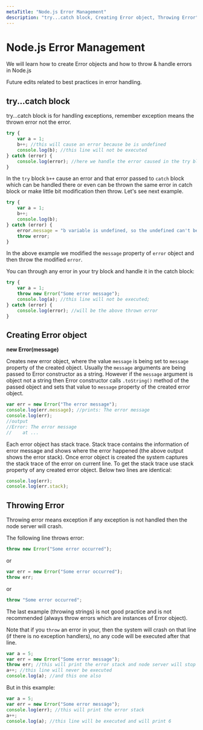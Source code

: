```yaml
---
metaTitle: "Node.js Error Management"
description: "try...catch block, Creating Error object, Throwing Error"
---
```


# Node.js Error Management


We will learn how to create Error objects and how to throw & handle errors in Node.js

Future edits related to best practices in error handling.



## try...catch block


try...catch block is for handling exceptions, remember exception means the thrown error not the error.

```js
try {
    var a = 1;
    b++; //this will cause an error because be is undefined
    console.log(b); //this line will not be executed
} catch (error) {
    console.log(error); //here we handle the error caused in the try block
}

```

In the `try` block `b++` cause an error and that error passed to `catch` block which can be handled there or even can be thrown the same error in catch block or make little bit modification then throw. Let's see next example.

```js
try {
    var a = 1;
    b++;
    console.log(b);
} catch (error) {
    error.message = "b variable is undefined, so the undefined can't be incremented"
    throw error;
}

```

In the above example we modified the `message` property of `error` object and then throw the modified `error`.

You can through any error in your try block and handle it in the catch block:

```js
try {
    var a = 1;
    throw new Error("Some error message");
    console.log(a); //this line will not be executed;
} catch (error) {
    console.log(error); //will be the above thrown error 
}

```



## Creating Error object


**new Error(message)**

Creates new error object, where the value `message` is being set to `message` property of the created object. Usually the `message` arguments are being passed to Error constructor as a string. However if the `message` argument is object not a string then Error constructor calls `.toString()` method of the passed object and sets that value to `message` property of the created error object.

```js
var err = new Error("The error message");
console.log(err.message); //prints: The error message
console.log(err);
//output
//Error: The error message
//    at ... 

```

Each error object has stack trace. Stack trace contains the information of error message and shows where the error happened (the above output shows the error stack). Once error object is created the system captures the stack trace of the error on current line. To get the stack trace use stack property of any created error object. Below two lines are identical:

```js
console.log(err);
console.log(err.stack);

```



## Throwing Error


Throwing error means exception if any exception is not handled then the node server will crash.

The following line throws error:

```js
throw new Error("Some error occurred"); 

```

or

```js
var err = new Error("Some error occurred");
throw err;

```

or

```js
throw "Some error occurred";

```

The last example (throwing strings) is not good practice and is not recommended (always throw errors which are instances of Error object).

Note that if you `throw` an error in your, then the system will crash on that line (if there is no exception handlers), no any code will be executed after that line.

```js
var a = 5;
var err = new Error("Some error message");
throw err; //this will print the error stack and node server will stop
a++; //this line will never be executed
console.log(a); //and this one also

```

But in this example:

```js
var a = 5;
var err = new Error("Some error message");
console.log(err); //this will print the error stack
a++; 
console.log(a); //this line will be executed and will print 6

```

